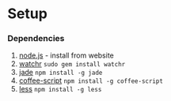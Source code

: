 Setup
=====
### Dependencies

1. [node.js](http://nodejs.org/) - install from website
2. [watchr](https://github.com/mynyml/watchr) 
    ```sudo gem install watchr```
3. [jade](https://github.com/visionmedia/jade#readme)
    ```npm install -g jade```
4. [coffee-script](http://coffeescript.org/)
    ```npm install -g coffee-script```
5. [less](http://lesscss.org/)
    ```npm install -g less```